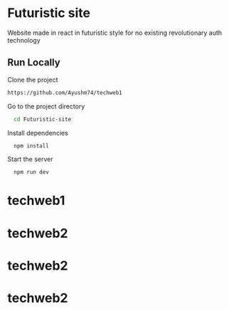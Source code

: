 # Futuristic site

Website made in react in futuristic style for no existing revolutionary auth technology

## Run Locally

Clone the project

```bash
https://github.com/Ayushm74/techweb1
```

Go to the project directory

```bash
  cd Futuristic-site
```

Install dependencies

```bash
  npm install
```

Start the server

```bash
  npm run dev
```

# techweb1
# techweb2
# techweb2
# techweb2
